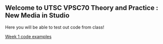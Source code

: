 ## Welcome to UTSC VPSC70 Theory and Practice : New Media in Studio 

Here you will be able to test out code from class!


[Week 1 code examples](/week1)
